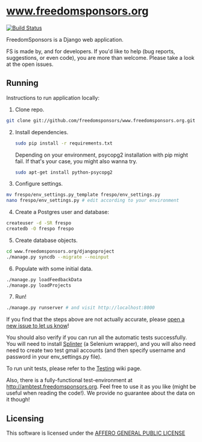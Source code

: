 www.freedomsponsors.org 
=======================

[![Build Status](https://secure.travis-ci.org/freedomsponsors/www.freedomsponsors.org.png)](http://travis-ci.org/freedomsponsors/www.freedomsponsors.org)

FreedomSponsors is a Django web application.

FS is made by, and for developers. 
If you'd like to help (bug reports, suggestions, or even code), you are more than welcome.
Please take a look at the open issues.

## Running

Instructions to run application locally:

1. Clone repo.

  ```bash
  git clone git://github.com/freedomsponsors/www.freedomsponsors.org.git
  ```

2. Install dependencies.

    ```bash
    sudo pip install -r requirements.txt
    ```

    Depending on your environment, psycopg2 installation with pip might fail.
    If that's your case, you might also wanna try.

    ```bash
    sudo apt-get install python-psycopg2
    ```

3. Configure settings.

  ```bash
  mv frespo/env_settings.py_template frespo/env_settings.py
  nano frespo/env_settings.py # edit according to your environment
  ```

4. Create a Postgres user and database:

  ```bash
  createuser -d -SR frespo
  createdb -O frespo frespo
  ````

5. Create database objects.

  ```bash
  cd www.freedomsponsors.org/djangoproject
  ./manage.py syncdb --migrate --noinput
  ```

6. Populate with some initial data.

  ```bash
  ./manage.py loadFeedbackData
  ./manage.py loadProjects
  ```

7. Run!

  ```bash
  ./manage.py runserver # and visit http://localhost:8000
  ```

If you find that the steps above are not actually accurate, please [open a new issue to let us know](https://github.com/freedomsponsors/www.freedomsponsors.org/issues/new)!

You should also verify if you can run all the automatic tests successfully.
You will need to install [Splinter](https://github.com/cobrateam/splinter) (a Selenium wrapper), and you will also need need to create two test gmail accounts (and then specify username and password in your env_settings.py file).

To run unit tests, please refer to the [Testing](https://github.com/freedomsponsors/www.freedomsponsors.org/wiki/Testing) wiki page.

Also, there is a fully-functional test-environment at http://ambtest.freedomsponsors.org.
Feel free to use it as you like (might be useful when reading the code!). We provide no guarantee about the data on it though!

## Licensing

This software is licensed under the [AFFERO GENERAL PUBLIC LICENSE](http://www.gnu.org/licenses/agpl-3.0.html)

